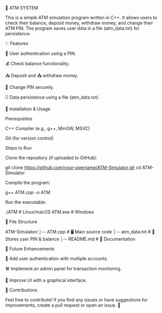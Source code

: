 🏧 ATM SYSTEM

This is a simple ATM simulation program written in C++. It allows users to check their balance, deposit money, withdraw money, and change their ATM PIN. The program saves user data in a file (atm_data.txt) for persistence.

✨ Features

🔑 User authentication using a PIN.

💰 Check balance functionality.

📥 Deposit and 📤 withdraw money.

🔄 Change PIN securely.

🗄️ Data persistence using a file (atm_data.txt).

🚀 Installation & Usage

Prerequisites

C++ Compiler (e.g., g++, MinGW, MSVC)

Git (for version control)

Steps to Run

Clone the repository (if uploaded to GitHub):

git clone https://github.com/your-username/ATM-Simulator.git
cd ATM-Simulator

Compile the program:

g++ ATM.cpp -o ATM

Run the executable:

./ATM  # Linux/macOS
ATM.exe  # Windows


📂 File Structure

ATM-Simulator/
│-- ATM.cpp           # 🖥️ Main source code
│-- atm_data.txt      # 📄 Stores user PIN & balance
│-- README.md         # 📘 Documentation

🔮 Future Enhancements

🔄 Add user authentication with multiple accounts.

🛠️ Implement an admin panel for transaction monitoring.

🎨 Improve UI with a graphical interface.

🤝 Contributions

Feel free to contribute! If you find any issues or have suggestions for improvements, create a pull request or open an issue. 🚀
